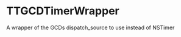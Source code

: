 TTGCDTimerWrapper
=================

A wrapper of the GCDs dispatch_source to use instead of NSTimer